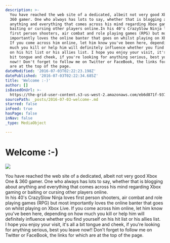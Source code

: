 ```yaml
---
description: >-
  You have reached the web site of a dedicated, albeit not very good Xbox One &
  360 gamer. One who always has lots to say, whether that is blogging about
  anything and everything that comes across his mind regarding Xbox gaming or
  baiting or cursing other players online.In his 40's CrazySlow Ninja loves
  first person shooters, air combat and role playing games (RPG) but most
  importantly loves the online banter that goes on whilst playing on Xbox Live.
  If you come across him online, let him know you've been here, depending on how
  much you kill or help him will definitely influence whether you find yourself
  on his hit list or his allies list. I hope you enjoy your visit, it's all a
  bit tongue and cheek, if you're looking for anything serious, best you leave
  now!! Don't forget to follow me on Twitter or FaceBook, the links for which
  are at the top of the page.
dateModified: '2016-07-03T02:22:23.198Z'
datePublished: '2016-07-03T02:22:34.685Z'
title: 'Welcome :-)'
author: []
isBasedOnUrl: >-
  https://the-grid-user-content.s3-us-west-2.amazonaws.com/eb6d871f-9379-4f9b-b25d-a2b06ec2b028.png
sourcePath: _posts/2016-07-03-welcome-.md
starred: false
inFeed: true
hasPage: false
inNav: false
_type: MediaObject

---
```

# Welcome :-)
![](https://the-grid-user-content.s3-us-west-2.amazonaws.com/4c615ad0-9ddd-45a5-b9b2-49e64da0c23b.png)

You have reached the web site of a dedicated, albeit not very good Xbox One & 360 gamer. One who always has lots to say, whether that is blogging about anything and everything that comes across his mind regarding Xbox gaming or baiting or cursing other players online.  
In his 40's CrazySlow Ninja loves first person shooters, air combat and role playing games (RPG) but most importantly loves the online banter that goes on whilst playing on Xbox Live. If you come across him online, let him know you've been here, depending on how much you kill or help him will definitely influence whether you find yourself on his hit list or his allies list.   
I hope you enjoy your visit, it's all a bit tongue and cheek, if you're looking for anything serious, best you leave now!! Don't forget to follow me on Twitter or FaceBook, the links for which are at the top of the page.